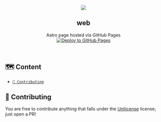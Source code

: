 <div align="center">
  
<img src="https://github.com/user-attachments/assets/98d2b4b7-5a96-4bce-ac58-0a4a3f597807" />

<h2> web </h2>

Astro page hosted via GitHub Pages
<br/>
[![Deploy to GitHub Pages](https://github.com/betterhush/betterhush.github.io/actions/workflows/deploy.yml/badge.svg)](https://github.com/betterhush/betterhush.github.io/actions/workflows/deploy.yml)
<br/><br/><br/>
</div>

## 🗺️ Content

- [<code>🔨 Contributing</code>](#-contributing)

## 🔨 Contributing
You are free to contribute anything that falls under the [Unilicense](https://choosealicense.com/licenses/unlicense/) license; just open a PR!
